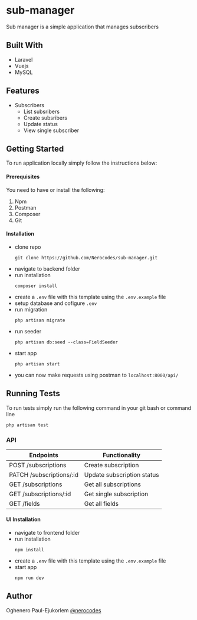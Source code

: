 # sub-manager

Sub manager is a simple application that manages subscribers

## Built With
- Laravel
- Vuejs
- MySQL

## Features
- Subscribers
    - List subsribers
    - Create subsribers
    - Update status
    - View single subscriber

## Getting Started
To run application locally simply follow the instructions below:

#### Prerequisites
You need to have or install the following:
1. Npm
2. Postman
3. Composer
4. Git

#### Installation
- clone repo
    ```
    git clone https://github.com/Nerocodes/sub-manager.git
    ```
- navigate to backend folder
- run installation
    ```
    composer install
    ```
- create a `.env` file with this template using the `.env.example` file
- setup database and cofigure `.env`
- run migration
    ```
    php artisan migrate
    ```
- run seeder
    ```
    php artisan db:seed --class=FieldSeeder
    ```
- start app
    ```
    php artisan start
    ```
- you can now make requests using postman to `localhost:8000/api/`

## Running Tests
To run tests simply run the following command in your git bash or command line
``` 
php artisan test
```
### API

| Endpoints | Functionality |
| --- | --- |
| POST /subscriptions| Create subscription |
| PATCH /subscriptions/:id | Update subscription status |
| GET /subscriptions | Get all subscriptions |
| GET  /subscriptions/:id | Get single subscription |
| GET  /fields | Get all fields |

#### UI Installation
- navigate to frontend folder
- run installation
    ```
    npm install
    ```
- create a `.env` file with this template using the `.env.example` file
- start app
    ```
    npm run dev
    ```

## Author
Oghenero Paul-Ejukorlem 
[@nerocodes](https://www.linkedin.com/in/nerocodes/)

